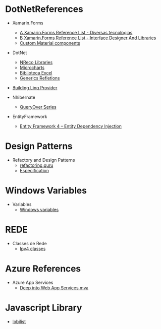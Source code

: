 # DotNetReferences
* Xamarin.Forms
  * [A Xamarin.Forms Reference List - Diversas tecnologias](https://github.com/jsuarezruiz/awesome-xamarin-forms/blob/master/README.md)
  * [B Xamarin.Forms Reference List - Interface Designer And Libraries](https://github.com/benoitjadinon/awesome-xamarin/blob/master/README.md)
  * [Custom Material components](https://github.com/SuavePirate/MaterialEntry)
* DotNet
  * [NReco Libraries](https://www.nrecosite.com)
  * [Microcharts](https://github.com/aloisdeniel/Microcharts)
  * [Biblioteca Excel](http://spreadsheetlight.com/developers)
  * [Generics Refletions](https://docs.microsoft.com/pt-br/dotnet/framework/reflection-and-codedom/how-to-examine-and-instantiate-generic-types-with-reflection)
 * [Building Linq Provider](https://blogs.msdn.microsoft.com/mattwar/2007/07/30/linq-building-an-iqueryable-provider-part-i/)
 
* Nhibernate
  * [QueryOver Series](http://www.andrewwhitaker.com/queryover-series)
  
* EntityFramework
  * [Entity Framework 4 – Entity Dependency Injection](https://rogerjohansson.blog/2009/05/30/entity-framework-4-entity-dependency-injection/)

# Design Patterns
  * Refactory and Design Patterns
    * [refactoring.guru](https://refactoring.guru)
    * [Especification](https://en.wikipedia.org/wiki/Specification_pattern)
  
# Windows Variables

* Variables 
  * [Windows variables](https://ss64.com/nt/syntax-variables.html)

# REDE

* Classes de Rede
  * [Ipv4 classes](https://www.tutorialspoint.com/ipv4/ipv4_address_classes.htm)
  
# Azure References 

* Azure App Services
  * [Deep into Web App Services mva](https://mva.microsoft.com/en-us/training-courses/deep-dive-into-azure-app-service-a-platform-to-build-modern-applications-16828?l=YNraRQR4C_604668937)
  
# Javascript Library
  * [lobilist](https://lobianijs.com)
  

